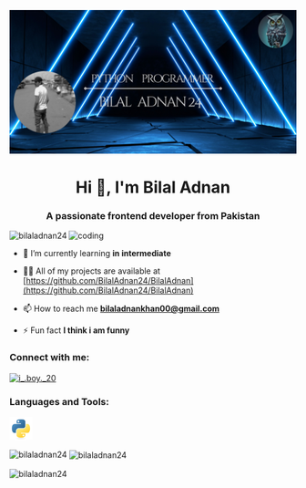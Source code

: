 ![logo](https://github.com/BilalAdnan24/BilalAdnan24/blob/main/Hiring!%20(1).jpg)
<h1 align="center">Hi 👋, I'm Bilal Adnan</h1>
<h3 align="center">A passionate frontend developer from Pakistan</h3>

<img align="right" alt="coding" width="400" src="https://i.makeagif.com/media/4-05-2022/FvBVst.gif">

<p align="left"> <img src="https://komarev.com/ghpvc/?username=bilaladnan24&label=Profile%20views&color=0e75b6&style=flat" alt="bilaladnan24" /> </p>

- 🌱 I’m currently learning **in intermediate**

- 👨‍💻 All of my projects are available at [https://github.com/BilalAdnan24/BilalAdnan](https://github.com/BilalAdnan24/BilalAdnan)

- 📫 How to reach me **bilaladnankhan00@gmail.com**

- ⚡ Fun fact **I think i am funny**

<h3 align="left">Connect with me:</h3>
<p align="left">
<a href="https://instagram.com/i_.boy._20" target="blank"><img align="center" src="https://raw.githubusercontent.com/rahuldkjain/github-profile-readme-generator/master/src/images/icons/Social/instagram.svg" alt="i_.boy._20" height="30" width="40" /></a>
</p>

<h3 align="left">Languages and Tools:</h3>
<p align="left"> <a href="https://www.python.org" target="_blank" rel="noreferrer"> <img src="https://raw.githubusercontent.com/devicons/devicon/master/icons/python/python-original.svg" alt="python" width="40" height="40"/> </a> </p>

<p><img align="left" src="https://github-readme-stats.vercel.app/api/top-langs?username=bilaladnan24&show_icons=true&locale=en&layout=compact" alt="bilaladnan24" /></p>

<p>&nbsp;<img align="center" src="https://github-readme-stats.vercel.app/api?username=bilaladnan24&show_icons=true&locale=en" alt="bilaladnan24" /></p>

<p><img align="center" src="https://github-readme-streak-stats.herokuapp.com/?user=bilaladnan24&" alt="bilaladnan24" /></p>

